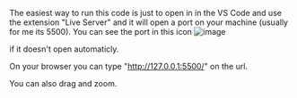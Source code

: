 The easiest way to run this code is just to open in in the VS Code and use the extension "Live Server" and it will open a port on your machine (usually for me its 5500).
You can see the port in this icon
![image](https://github.com/user-attachments/assets/51675bdc-51c2-46eb-b750-60d0541222f1)

if it doesn't open automaticly.

On your browser you can type "http://127.0.0.1:5500/" on the url.

You can also drag and zoom.

